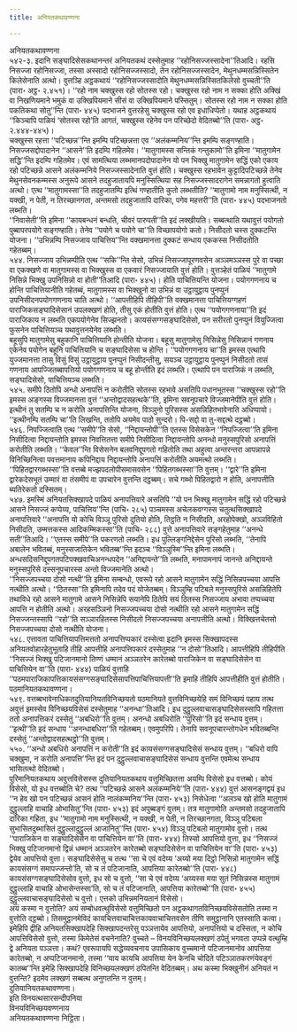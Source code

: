 ```yaml
---
title: अनियतकथावण्णना

---
```

अनियतकथावण्णना  
५४२-३. इदानि सङ्घादिसेसकथानन्तरं अनियतकथं दस्सेतुमाह ‘‘रहोनिसज्जस्सादेना’’तिआदि। रहसि निसज्जा रहोनिसज्जा, तस्सा अस्सादो रहोनिसज्जस्सादो, तेन रहोनिसज्जस्सादेन, मेथुनधम्मसन्निस्सितेन किलेसेनाति अत्थो। वुत्तञ्हि अट्ठकथायं ‘‘रहोनिसज्जस्सादोति मेथुनधम्मसन्निस्सितकिलेसो वुच्चती’’ति (पारा॰ अट्ठ॰ २.४५१)। ‘‘रहो नाम चक्खुस्स रहो सोतस्स रहो। चक्खुस्स रहो नाम न सक्का होति अक्खिं वा निखणियमाने भमुकं वा उक्खिपियमाने सीसं वा उक्खिपियमाने पस्सितुम्। सोतस्स रहो नाम न सक्का होति पकतिकथा सोतु’’न्ति (पारा॰ ४४५) पदभाजने वुत्तरहेसु चक्खुस्स रहो एव इधाधिप्पेतो। यथाह अट्ठकथायं ‘‘किञ्चापि पाळियं ‘सोतस्स रहो’ति आगतं, चक्खुस्स रहेनेव पन परिच्छेदो वेदितब्बो’’ति (पारा॰ अट्ठ॰ २.४४४-४४५)।  
चक्खुस्स रहत्ता ‘‘पटिच्छन्न’’न्ति इमम्पि पटिच्छन्नत्ता एव ‘‘अलंकम्मनिय’’न्ति इमम्पि सङ्गण्हाति। निसज्जसद्दोपादानेन ‘‘आसने’’ति इदम्पि गहितमेव। ‘‘मातुगामस्स सन्तिकं गन्तुकामो’’ति इमिना ‘‘मातुगामेन सद्धि’’न्ति इदम्पि गहितमेव। एवं सामत्थिया लब्भमानपदोपादानेन यो पन भिक्खु मातुगामेन सद्धिं एको एकाय रहो पटिच्छन्ने आसने अलंकम्मनिये निसज्जस्सादेनाति वुत्तं होति। चक्खुस्स रहभावेन कुट्टादिपटिच्छन्ने तेनेव मेथुनसेवनकम्मस्स अनुरूपे आसने तदहुजातायपि मनुस्सित्थिया सह निसज्जस्सादरागेन समन्नागतो हुत्वाति अत्थो। एत्थ ‘‘मातुगामस्सा’’ति तदहुजातम्पि इत्थिं गण्हातीति कुतो लब्भतीति? ‘‘मातुगामो नाम मनुस्सित्थी, न यक्खी, न पेती, न तिरच्छानगता, अन्तमसो तदहुजातापि दारिका, पगेव महत्तरी’’ति (पारा॰ ४४५) पदभाजनतो लब्भति।  
‘‘निवासेती’’ति इमिना ‘‘कायबन्धनं बन्धति, चीवरं पारुपती’’ति इदं लक्खीयति। सब्बत्थाति यथावुत्तं पयोगतो पुब्बापरपयोगे सङ्गण्हाति। तेनेव ‘‘पयोगे च पयोगे चा’’ति विच्छापयोगो कतो। निसीदतो चस्स दुक्कटन्ति योजना। ‘‘उभिन्नम्पि निसज्जाय पाचित्तिय’’न्ति वक्खमानत्ता दुक्कटं सन्धाय एककस्स निसीदतोति गहेतब्बम्।  
५४४. निसज्जाय उभिन्नम्पीति एत्थ ‘‘सकि’’न्ति सेसो, उभिन्नं निसज्जापूरणवसेन अञ्ञमञ्ञस्स पुरे वा पच्छा वा एकक्खणे वा मातुगामस्स वा भिक्खुस्स वा एकवारं निसज्जायाति वुत्तं होति। वुत्तञ्हेतं पाळियं ‘‘मातुगामे निसिन्ने भिक्खु उपनिसिन्नो वा होती’’तिआदि (पारा॰ ४४५)। होति पाचित्तियन्ति योजना। पयोगगणनाय च होन्ति पाचित्तियानीति गहेतब्बं, मातुगामस्स वा भिक्खुनो वा उभिन्नं वा उट्ठायुट्ठाय पुनप्पुनं उपनिसीदनपयोगगणनाय चाति अत्थो। ‘‘आपत्तीहिपि तीहिपी’’ति वक्खमानत्ता पाचित्तियग्गहणं पाराजिकसङ्घादिसेसानं उपलक्खणं होति, तीसु एकं होतीति वुत्तं होति। एत्थ ‘‘पयोगगणनाया’’ति इदं पाराजिकाय न लब्भति एकपयोगेनेव सिज्झनतो। कायसंसग्गसङ्घादिसेसो, पन सरीरतो पुनप्पुनं वियुज्जित्वा फुसनेन पाचित्तियञ्च यथावुत्तनयेनेव लब्भति।  
बहूसुपि मातुगामेसु बहुकानि पाचित्तियानि होन्तीति योजना। बहूसु मातुगामेसु निसिन्नेसु निसिन्नानं गणनाय एकेनेव पयोगेन बहूनि पाचित्तियानि च सङ्घादिसेसा च होन्ति। ‘‘पयोगगणनाय चा’’ति इमस्स एत्थापि युज्जमानत्ता तासु विसुं विसुं उट्ठायुट्ठाय पुनप्पुनं निसीदन्तीसु, सयञ्च उट्ठायुट्ठाय पुनप्पुनं निसीदतो तासं गणनाय आपज्जितब्बापत्तियो पयोगगणनाय च बहू होन्तीति इदं लब्भति। एत्थापि पन पाराजिकं न लब्भति, सङ्घादिसेसो, पाचित्तियञ्च लब्भति।  
५४५. समीपे ठितोपि अन्धो अनापत्तिं न करोतीति सोतस्स रहभावे असतिपि पधानभूतस्स ‘‘चक्खुस्स रहो’’ति इमस्स अङ्गस्स विज्जमानत्ता वुत्तं ‘‘अन्तोद्वादसहत्थके’’ति, इमिना सवनूपचारे विज्जमानेपीति वुत्तं होति। इत्थीनं तु सतम्पि च न करोति अनापत्तिन्ति योजना, विञ्ञुनो पुरिसस्स असन्निहितभावेनाति अधिप्पायो। ‘‘इत्थीनम्पि सतम्पि चा’’ति लिखन्ति, ततोपि अयमेव पाठो सुन्दरो। पि-सद्दो वा तु-सद्दत्थे दट्ठब्बो।  
५४६. निपज्जित्वाति एत्थ ‘‘समीपे’’ति सेसो, ‘‘निद्दायन्तोपी’’ति एतस्स विसेसकेन ‘‘निपज्जित्वा’’ति इमिना निसीदित्वा निद्दायन्तोति इमस्स निवत्तितत्ता समीपे निसीदित्वा निद्दायन्तोपि अनन्धो मनुस्सपुरिसो अनापत्तिं करोतीति लब्भति। ‘‘केवल’’न्ति विसेसनेन बलवनिद्दूपगतो गहितोति तथा अहुत्वा अन्तरन्तरा आपन्नापन्ने विनिच्छिनित्वा पवत्तमानाय कपिनिद्दाय निद्दायन्तोपि अनापत्तिं करोतीति अयमत्थो लब्भति। ‘‘पिहितद्वारगब्भस्सा’’ति वत्तब्बे मज्झपदलोपीसमासवसेन ‘‘पिहितगब्भस्सा’’ति वुत्तम्। ‘‘द्वारे’’ति इमिना द्वारेकदेसभूतं उम्मारं वा तंसमीपं वा उपचारेन वुत्तन्ति दट्ठब्बम्। सचे गब्भो पिहितद्वारो न होति, अनापत्तीति ब्यतिरेकतो दस्सितम्।  
५४७. इमस्मिं अनियतसिक्खापदे पाळियं अनापत्तिवारे असतिपि ‘‘यो पन भिक्खु मातुगामेन सद्धिं रहो पटिच्छन्ने आसने निसज्जं कप्पेय्य, पाचित्तिय’’न्ति (पाचि॰ २८५) पञ्चमस्स अचेलकवग्गस्स चतुत्थसिक्खापदे अनापत्तिवारे ‘‘अनापत्ति यो कोचि विञ्ञू पुरिसो दुतियो होति, तिट्ठति न निसीदति, अरहोपेक्खो, अञ्ञविहितो निसीदति, उम्मत्तकस्स आदिकम्मिकस्सा’’ति (पाचि॰ २८८) वुत्ते अनापत्तिवारे सङ्गहेतुमाह ‘‘अनन्धे सती’’तिआदि। ‘‘एतस्स समीपे’’ति पकरणतो लब्भति। इध पुल्लिङ्गनिद्देसेन पुरिसो लब्भति, ‘‘तेनापि अबालेन भवितब्बं, मनुस्सजातिकेन भवितब्ब’’न्ति इदञ्च ‘‘विञ्ञुस्मि’’न्ति इमिना लब्भति। अन्धसदिसनिद्दूपगतपटिपक्खवाचिअनन्धपदेन ‘‘अनिद्दायन्ते’’ति लब्भति, मनापामनापं जानन्ते अनिद्दायन्ते मनुस्सपुरिसे दस्सनूपचारस्स अन्तो विज्जमानेति अत्थो।  
‘‘निसज्जपच्चया दोसो नत्थी’’ति इमिना सम्बन्धो, एवरूपे रहो आसने मातुगामेन सद्धिं निसिन्नपच्चया आपत्ति नत्थीति अत्थो। ‘‘ठितस्सा’’ति इमिनापि तदेव पदं योजेतब्बम्। विञ्ञुम्हि पटिबले मनुस्सपुरिसे असन्निहितेपि तथाविधे रहो आसने मातुगामे आसने निसिन्नेपि सयानेपि ठितेपि सयं ठितस्स निसज्जाय अभावा तप्पच्चया आपत्ति न होतीति अत्थो। अरहसञ्ञिनो निसज्जपच्चया दोसो नत्थीति रहो आसने मातुगामेन सद्धिं निसज्जन्तस्सापि ‘‘रहो’’ति सञ्ञारहितस्स निसीदतो निसज्जपच्चया अनापत्तीति अत्थो। विक्खित्तचेतसो निसज्जपच्चया दोसो नत्थीति योजना।  
५४८. एत्तावता पाचित्तियापत्तिमत्ततो अनापत्तिप्पकारं दस्सेत्वा इदानि इमस्स सिक्खापदस्स अनियतवोहारहेतुभूताहि तीहि आपत्तीहि अनापत्तिपकारं दस्सेतुमाह ‘‘न दोसो’’तिआदि। आपत्तीहिपि तीहिपीति ‘‘निसज्जं भिक्खु पटिजानमानो तिण्णं धम्मानं अञ्ञतरेन कारेतब्बो पाराजिकेन वा सङ्घादिसेसेन वा पाचित्तियेन वा’’ति (पारा॰ ४४४) पाळियं वुत्ताहि ‘‘पठमपाराजिकापत्तिकायसंसग्गसङ्घादिसेसापत्तिपाचित्तियापत्ती’’ति इमाहि तीहिपि आपत्तीहीति वुत्तं होतीति।  
पठमानियतकथावण्णना।  
५४९. वत्तब्बभावेनाधिकतदुतियानियतविनिच्छयतो पठमानियते वुत्तविनिच्छयेहि समं विनिच्छयं पहाय तत्थ अवुत्तं इमस्सेव विनिच्छयविसेसं दस्सेतुमाह ‘‘अनन्धा’’तिआदि। इध दुट्ठुल्लवाचासङ्घादिसेसस्सापि गहितत्ता ततो अनापत्तिकरं दस्सेतुं ‘‘अबधिरो’’ति वुत्तम्। अनन्धो अबधिरोति ‘‘पुरिसो’’ति इदं सन्धाय वुत्तम्। ‘‘इत्थी’’ति इदं सन्धाय ‘‘अनन्धाबधिरा’’ति गहेतब्बम्। एवमुपरिपि। तेनापि सवनूपचारन्तोगधेन भवितब्बन्ति दस्सेतुं ‘‘अन्तोद्वादसहत्थट्ठो’’ति वुत्तम्।  
५५०. ‘‘अन्धो अबधिरो अनापत्तिं न करोती’’ति इदं कायसंसग्गसङ्घादिसेसं सन्धाय वुत्तम्। ‘‘बधिरो वापि चक्खुमा, न करोति अनापत्ति’’न्ति इदं पन दुट्ठुल्लवाचासङ्घादिसेसं सन्धाय वुत्तन्ति एवमेत्थ सन्धाय भासितत्थो वेदितब्बो।  
पुरिमानियतकथाय अवुत्तविसेसस्स दुतियानियतकथाय वत्तुमिच्छितत्ता अयम्पि विसेसो इध वत्तब्बो। कोयं विसेसो, यो इध वत्तब्बोति चे? तत्थ ‘‘पटिच्छन्ने आसने अलंकम्मनिये’’ति (पारा॰ ४४४) वुत्तं आसनङ्गद्वयं इध ‘‘न हेव खो पन पटिच्छन्नं आसनं होति नालंकम्मनिय’’न्ति (पारा॰ ४५३) निसेधेत्वा ‘‘अलञ्च खो होति मातुगामं दुट्ठुल्लाहि वाचाहि ओभासितु’’न्ति (पारा॰ ४५३) इदं अपुब्बङ्गं वुत्तम्। तत्र मातुगामोति अन्तमसो तदहुजातापि दारिका गहिता, इध ‘‘मातुगामो नाम मनुस्सित्थी, न यक्खी, न पेती, न तिरच्छानगता, विञ्ञू पटिबला सुभासितदुब्भासितं दुट्ठुल्लादुट्ठुल्लं आजानितु’’न्ति (पारा॰ ४५४) विञ्ञू पटिबलो मातुगामोव वुत्तो। तत्थ ‘‘पाराजिकेन वा सङ्घादिसेसेन वा पाचित्तियेन वा’’ति (पारा॰ ४४४) तिस्सो आपत्तियो वुत्ता, इध ‘‘निसज्जं भिक्खु पटिजानमानो द्विन्नं धम्मानं अञ्ञतरेन कारेतब्बो सङ्घादिसेसेन वा पाचित्तियेन वा’’ति (पारा॰ ४५३) द्वेयेव आपत्तियो वुत्ता। सङ्घादिसेसेसु च तत्थ ‘‘सा चे एवं वदेय्य ‘अय्यो मया दिट्ठो निसिन्नो मातुगामेन सद्धिं कायसंसग्गं समापज्जन्तो’ति, सो च तं पटिजानाति, आपत्तिया कारेतब्बो’’ति (पारा॰ ४४८) कायसंसग्गसङ्घादिसेसोव वुत्तो, इध सो च वुत्तो, ‘‘सा चे एवं वदेय्य ‘अय्यस्स मया सुतं निसिन्नस्स मातुगामं दुट्ठुल्लाहि वाचाहि ओभासेन्तस्सा’ति, सो च तं पटिजानाति, आपत्तिया कारेतब्बो’’ति (पारा॰ ४५५) दुट्ठुल्लवाचासङ्घादिसेसो च वुत्तो। एत्तको उभिन्नमनियतानं विसेसो।  
अयं कस्मा न वुत्तोति? अयं सम्बोधवत्थुविसेसो वत्तुमिच्छितो पन अट्ठकथागतविनिच्छयविसेसतोति तस्मा न वुत्तोति दट्ठब्बो। तिसमुट्ठानमेविदं कायचित्तवाचाचित्तकायवाचाचित्तवसेन तीणि समुट्ठानानि एतस्साति कत्वा।  
इमेहिपि द्वीहि अनियतसिक्खापदेहि सिक्खापदन्तरेसु पञ्ञत्तायेव आपत्तियो, अनापत्तियो च दस्सिता, न कोचि आपत्तिविसेसो वुत्तो, तस्मा किमेतेसं वचनेनाति? वुच्चते – विनयविनिच्छयलक्खणं ठपेतुं भगवता उप्पन्ने वत्थुम्हि द्वे अनियता पञ्ञत्ता। कथं? एवरूपायपि सद्धेय्यवचनाय उपासिकाय वुच्चमानो पटिजानमानोव आपत्तिया कारेतब्बो, न अप्पटिजानमानो, तस्मा ‘‘याय कायचि आपत्तिया येन केनचि चोदिते पटिञ्ञातकरणंयेवङ्गं कातब्ब’’न्ति इमेहि सिक्खापदेहि विनिच्छयलक्खणं ठपितन्ति वेदितब्बम्। अथ कस्मा भिक्खुनीनं अनियतं न वुत्तन्ति? इदमेव लक्खणं सब्बत्थ अनुगतन्ति न वुत्तम्।  
दुतियानियतकथावण्णना।  
इति विनयत्थसारसन्दीपनिया  
विनयविनिच्छयवण्णनाय  
अनियतकथावण्णना निट्ठिता।  